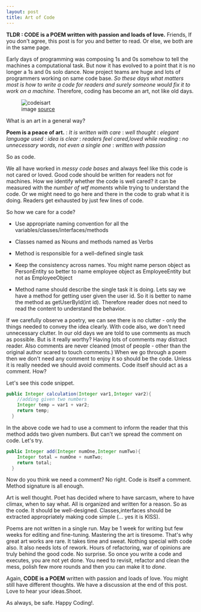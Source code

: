 ```yaml
---
layout: post
title: Art of Code
---
```


**TLDR : CODE is a POEM written with passion and loads of love.** Friends, If you don't agree, this post is for you and better to read.
Or else, we both are in the same page.

Early days of programming was composing 1s and 0s somehow to tell the machines a computational task. But now it has evolved
to a point that it is no longer a 1s and 0s solo dance. Now project teams are huge and lots of programmers working on same code base.
_So these days what matters most is how to write a code for readers and surely someone would fix it to work on a machine._ Therefore,
coding has become an art, not like old days.

<figure>
  <img src="{{ site.url }}/assets/img/codeisart.png" alt="codeisart" class="fig-img"/>
  <figcaption>image <a href="https://jeshield.com/code-is-poetry">source</a></figcaption>
</figure>

What is an art in a general way?

**Poem is a peace of art.**
: _It is written with care_
: _well thought_
: _elegant language used_
: _idea is clear_
: _readers feel cared,loved while reading_
: _no unnecessary words, not even a single one_
: _written with passion_

So as code.

We all have worked in _messy code bases_ and always feel like this code is not cared or loved. Good code should be written for
readers not for machines. How we identify whether the code is well cared? it can be measured with the _number of wtf moments_
while trying to understand the code. Or we might need to go here and there in the code to grab what it is doing. Readers get
exhausted by just few lines of code.

So how we care for a code?

- Use appropriate naming convention for all the variables/classes/interfaces/methods

- Classes named as Nouns and methods named as Verbs

- Method is responsible for a well-defined single task

- Keep the consistency across names. You might name person object as PersonEntity so better to name employee object as EmployeeEntity but not as
  EmployeeObject
- Method name should describe the single task it is doing. Lets say we have a method for getting user given the user id. So
  it is better to name the method as getUserById(int id). Therefore reader does not need to read the content to understand the behavior.

If we carefully observe a poetry, we can see there is no clutter - only the things needed to convey the idea clearly. With code also,
we don't need unnecessary clutter. In our old days we are told to use comments as much as possible. But is it really worthy?
Having lots of comments may distract reader. Also comments are never cleaned (most of people - other than the original author
scared to touch comments.) When we go through a poem then we don't need any comment to enjoy it so should be the code. Unless it is
really needed we should avoid comments. Code itself should act as a comment. How?

Let's see this code snippet.

```java
public Integer calculation(Integer var1,Integer var2){
    //adding given two numbers
    Integer temp = var1 + var2;
    return temp;
  }
```

In the above code we had to use a comment to inform the reader that this method adds two given numbers. But can't we spread the comment
on code. Let's try.

```java
public Integer add(Integer numOne,Integer numTwo){
    Integer total = numOne + numTwo;
    return total;
  }
```

Now do you think we need a comment? No right. Code is itself a comment. Method signature is all enough.

Art is well thought. Poet has decided where to have sarcasm, where to have climax, when to say what. All is organized and
written for a reason. So as the code. It should be well-designed. Classes,interfaces should be extracted appropriately making code
simple (... yes it is KISS).

Poems are not written in a single run. May be 1 week for writing but few weeks for editing and fine-tuning. Mastering the art is
tiresome. That's why great art works are rare. It takes time and sweat. Nothing special with code also. It also needs lots of rework.
Hours of refactoring, war of opinions are truly behind the good code. No surprise. So once you write a code and executes, you are not yet done.
You need to revisit, refactor and clean the mess, polish few more rounds and then you can make it to _done_.

Again, **CODE is a POEM** written with passion and loads of love. You might still have different thoughts. We have a discussion
at the end of this post. Love to hear your ideas.Shoot.

As always, be safe. Happy Coding!.
